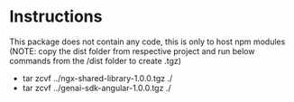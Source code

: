 # Instructions

This package does not contain any code, this is only to host npm modules
(NOTE: copy the dist folder from respective project and run below commands from the /dist folder to create .tgz)

- tar zcvf ../ngx-shared-library-1.0.0.tgz ./
- tar zcvf ../genai-sdk-angular-1.0.0.tgz ./ 

